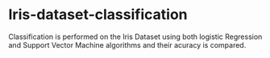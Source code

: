 # Iris-dataset-classification
Classification is performed on the Iris Dataset using both logistic Regression and Support Vector Machine algorithms and their acuracy is compared.
